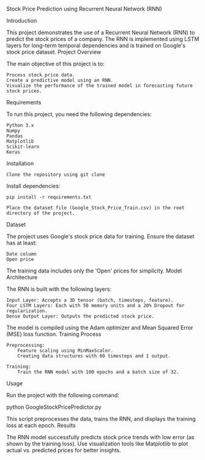 Stock Price Prediction using Recurrent Neural Network (RNN)

Introduction

This project demonstrates the use of a Recurrent Neural Network (RNN) to predict the stock prices of a company. The RNN is implemented using LSTM layers for long-term temporal dependencies and is trained on Google's stock price dataset.
Project Overview

The main objective of this project is to:

    Process stock price data.
    Create a predictive model using an RNN.
    Visualize the performance of the trained model in forecasting future stock prices.

Requirements

To run this project, you need the following dependencies:

    Python 3.x
    Numpy
    Pandas
    Matplotlib
    Scikit-learn
    Keras

Installation

    Clone the repository using git clone


Install dependencies:

    pip install -r requirements.txt

    Place the dataset file (Google_Stock_Price_Train.csv) in the root directory of the project.

Dataset

The project uses Google's stock price data for training. Ensure the dataset has at least:

    Date column
    Open price

The training data includes only the 'Open' prices for simplicity.
Model Architecture

The RNN is built with the following layers:

    Input Layer: Accepts a 3D tensor (batch, timesteps, feature).
    Four LSTM Layers: Each with 50 memory units and a 20% Dropout for regularization.
    Dense Output Layer: Outputs the predicted stock price.

The model is compiled using the Adam optimizer and Mean Squared Error (MSE) loss function.
Training Process

    Preprocessing:
        Feature scaling using MinMaxScaler.
        Creating data structures with 60 timesteps and 1 output.

    Training:
        Train the RNN model with 100 epochs and a batch size of 32.

Usage

Run the project with the following command:

python GoogleStockPricePredictor.py

This script preprocesses the data, trains the RNN, and displays the training loss at each epoch.
Results

The RNN model successfully predicts stock price trends with low error (as shown by the training loss). Use visualization tools like Matplotlib to plot actual vs. predicted prices for better insights.

